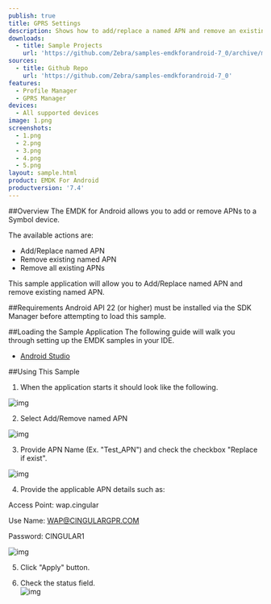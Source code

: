 ```yaml
---
publish: true
title: GPRS Settings
description: Shows how to add/replace a named APN and remove an existing named APN.
downloads:
  - title: Sample Projects
    url: 'https://github.com/Zebra/samples-emdkforandroid-7_0/archive/master.zip'
sources:
  - title: Github Repo
    url: 'https://github.com/Zebra/samples-emdkforandroid-7_0'
features:
  - Profile Manager
  - GPRS Manager
devices:
  - All supported devices
image: 1.png
screenshots:
  - 1.png
  - 2.png
  - 3.png
  - 4.png
  - 5.png
layout: sample.html
product: EMDK For Android
productversion: '7.4'
---
```


##Overview
The EMDK for Android allows you to add or remove APNs to a Symbol device. 

The available actions are:
  
* Add/Replace named APN  
* Remove existing named APN  
* Remove all existing APNs  

This sample application will allow you to Add/Replace named APN and remove existing named APN.



##Requirements
Android API 22 (or higher) must be installed via the SDK Manager before attempting to load this sample.

##Loading the Sample Application
The following guide will walk you through setting up the EMDK samples in your IDE.

* [Android Studio](/emdk-for-android/7-4/guide/emdksamples_androidstudio)


##Using This Sample
1. When the application starts it should look like the following.
  
  ![img](gprs_1.png)
  
2. Select Add/Remove named APN
  
  ![img](gprs_2.png)   

3. Provide APN Name (Ex. "Test_APN") and check the checkbox "Replace if exist".

  ![img](gprs_3.png)

4. Provide the applicable APN details such as:

  Access Point: wap.cingular

  Use Name: WAP@CINGULARGPR.COM

  Password: CINGULAR1

  ![img](gprs_4.png)
  
5. Click "Apply" button.

6. Check the status field.   
  ![img](gprs_5.png)  




















